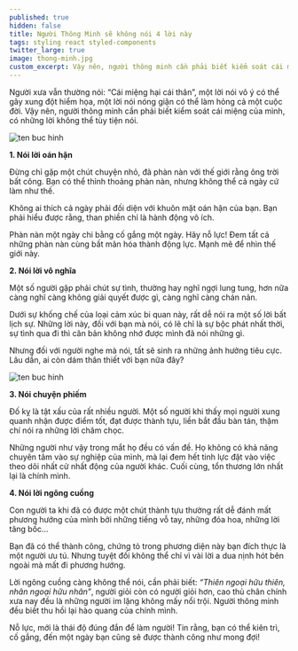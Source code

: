 ```yaml
---
published: true
hidden: false
title: Người Thông Minh sẽ không nói 4 lời này
tags: styling react styled-components
twitter_large: true
image: thong-minh.jpg
custom_excerpt: Vậy nên, người thông minh cần phải biết kiểm soát cái miệng của mình, có những lời không thể tùy tiện nói.
---
```


Người xưa vẫn thường nói: “Cái miệng hại cái thân”, một lời nói vô ý có thể gây xung đột hiểm họa, một lời nói nóng giận có thể làm hỏng cả một cuộc đời. Vậy nên, người thông minh cần phải biết kiểm soát cái miệng của mình, có những lời không thể tùy tiện nói.

![ten buc hinh](http://drive.tinhhoa.net/http/1200x1200/tinhhoa.net-/dpv9Rv-20161206-nguoi-thong-minh-se-khong-noi-4-loi-nay-noi-ra-tat-hai-chinh-minh.jpg "ten buc hinh")

**1. Nói lời oán hận**

Đừng chỉ gặp một chút chuyện nhỏ, đã phàn nàn với thế giới rằng ông trời bất công. Bạn có thể thỉnh thoảng phàn nàn, nhưng không thể cả ngày cứ làm như thế.

Không ai thích cả ngày phải đối diện với khuôn mặt oán hận của bạn. Bạn phải hiểu được rằng, than phiền chỉ là hành động vô ích.

Phàn nàn một ngày chi bằng cố gắng một ngày. Hãy nỗ lực! Đem tất cả những phàn nàn cùng bất mãn hóa thành động lực. Mạnh mẽ để nhìn thế giới này.

**2. Nói lời vô nghĩa**

Một số người gặp phải chút sự tình, thường hay nghĩ ngợi lung tung, hơn nữa càng nghĩ càng không giải quyết được gì, càng nghĩ càng chán nản.

Dưới sự khống chế của loại cảm xúc bi quan này, rất dễ nói ra một số lời bất lịch sự. Những lời này, đối với bạn mà nói, có lẽ chỉ là sự bộc phát nhất thời, sự tình qua đi thì căn bản không nhớ được mình đã nói những gì.

Nhưng đối với người nghe mà nói, tất sẽ sinh ra những ảnh hưởng tiêu cực. Lâu dần, ai còn dám thân thiết với bạn nữa đây?

![ten buc hinh](http://drive.tinhhoa.net/http/1200x1200/tinhhoa.net-/QCya3O-20161206-nguoi-thong-minh-se-khong-noi-4-loi-nay-noi-ra-tat-hai-chinh-minh.jpg "ten buc hinh")

**3. Nói chuyện phiếm**

Đố kỵ là tật xấu của rất nhiều người. Một số người khi thấy mọi người xung quanh nhận được điểm tốt, đạt được thành tựu, liền bắt đầu bàn tán, thậm chí nói ra những lời châm chọc.

Những người như vậy trong mắt họ đều có vấn đề. Họ không có khả năng chuyên tâm vào sự nghiệp của mình, mà lại đem hết tinh lực đặt vào việc theo dõi nhất cử nhất động của người khác. Cuối cùng, tổn thương lớn nhất lại là chính mình.

**4. Nói lời ngông cuồng**

Con người ta khi đã có được một chút thành tựu thường rất dễ đánh mất phương hướng của mình bởi những tiếng vỗ tay, những đóa hoa, những lời tâng bốc…

Bạn đã có thể thành công, chứng tỏ trong phương diện này bạn đích thực là một người ưu tú. Nhưng tuyệt đối không thể chỉ vì vài lời a dua nịnh hót bên ngoài mà mất đi phương hướng.

Lời ngông cuồng càng không thể nói, cần phải biết: *“Thiên ngoại hữu thiên, nhân ngoại hữu nhân”*, người giỏi còn có người giỏi hơn, cao thủ chân chính xưa nay đều là những người im lặng không mấy nổi trội. Người thông minh đều biết thu hồi lại hào quang của chính mình.

Nỗ lực, mới là thái độ đúng đắn để làm người! Tin rằng, bạn có thể kiên trì, cố gắng, đến một ngày bạn cũng sẽ được thành công như mong đợi!
